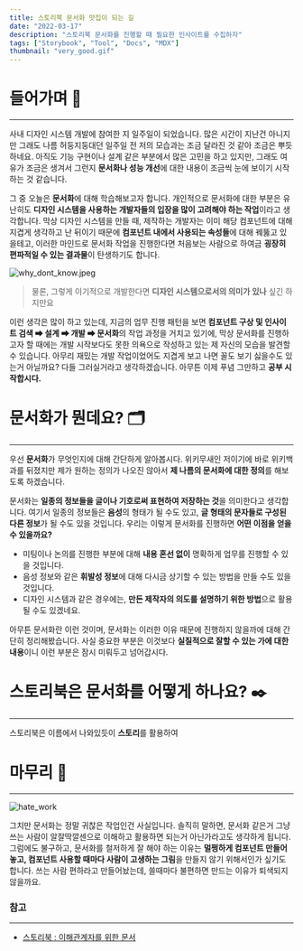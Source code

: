 ```yaml
---
title: 스토리북 문서화 맛집이 되는 길
date: "2022-03-17"
description: "스토리북 문서화를 진행할 때 필요한 인사이트를 수집하자"
tags: ["Storybook", "Tool", "Docs", "MDX"]
thumbnail: "very_good.gif"
---
```


# 들어가며 🏃

---

사내 디자인 시스템 개발에 참여한 지 일주일이 되었습니다. 많은 시간이 지난건 아니지만 그래도 나름 허둥지둥대던 일주일 전 저의 모습과는 조금 달라진 것 같아 조금은 뿌듯하네요. 아직도 기능 구현이나 설계 같은 부분에서 많은 고민을 하고 있지만, 그래도 여유가 조금은 생겨서 그런지 **문서화나 성능 개선**에 대한 내용이 조금씩 눈에 보이기 시작하는 것 같습니다.

그 중 오늘은 **문서화**에 대해 학습해보고자 합니다. 개인적으로 문서화에 대한 부분은 유난히도 **디자인 시스템을 사용하는 개발자들의 입장을 많이 고려해야 하는 작업**이라고 생각합니다. 막상 디자인 시스템을 만들 때, 제작하는 개발자는 이미 해당 컴포넌트에 대해 지겹게 생각하고 난 뒤이기 때문에 **컴포넌트 내에서 사용되는 속성들**에 대해 꿰뚫고 있을테고, 이러한 마인드로 문서화 작업을 진행한다면 처음보는 사람으로 하여금 **굉장히 편파적일 수 있는 결과물**이 탄생하기도 합니다.

![why_dont_know.jpeg](/images/posts/storybook-diary/why_dont_know.jpeg)

> 물론, 그렇게 이기적으로 개발한다면 **디자인 시스템으로서의 의미가 있나** 싶긴 하지만요

이런 생각은 많이 하고 있는데, 지금의 업무 진행 패턴을 보면 **컴포넌트 구상 및 인사이트 검색 ⮕ 설계 ⮕ 개발 ⮕ 문서화**의 작업 과정을 거치고 있기에, 막상 문서화를 진행하고자 할 때에는 개발 시작보다도 못한 의욕으로 작성하고 있는 제 자신의 모습을 발견할 수 있습니다. 아무리 재밌는 개발 작업이었어도 지겹게 보고 나면 꼴도 보기 싫을수도 있는거 아닐까요? 다들 그러실거라고 생각하겠습니다. 아무튼 이제 푸념 그만하고 **공부 시작합시다.**

# 문서화가 뭔데요? 🗂️

---

우선 **문서화**가 무엇인지에 대해 간단하게 알아봅시다. 위키무새인 저이기에 바로 위키백과를 뒤졌지만 제가 원하는 정의가 나오진 않아서 **제 나름의 문서화에 대한 정의**를 해보도록 하겠습니다.

문서화는 **일종의 정보들을 글이나 기호로써 표현하여 저장하는 것**을 의미한다고 생각합니다. 여기서 일종의 정보들은 **음성**의 형태가 될 수도 있고, **글 형태의 문자들로 구성된 다른 정보**가 될 수도 있을 것입니다. 우리는 이렇게 문서화를 진행하면 **어떤 이점을 얻을 수 있을까요?**

- 미팅이나 논의를 진행한 부분에 대해 **내용 혼선 없이** 명확하게 업무를 진행할 수 있을 것입니다.
- 음성 정보와 같은 **휘발성 정보**에 대해 다시금 상기할 수 있는 방법을 만들 수도 있을 것입니다.
- 디자인 시스템과 같은 경우에는, **만든 제작자의 의도를 설명하기 위한 방법**으로 활용될 수도 있겠네요.

아무튼 문서화란 이런 것이며, 문서화는 이러한 이유 때문에 진행하지 않을까에 대해 간단히 정리해봤습니다. 사실 중요한 부분은 이것보다 **실질적으로 잘할 수 있는 가에 대한 내용**이니 이런 부분은 잠시 미뤄두고 넘어갑시다.

# 스토리북은 문서화를 어떻게 하나요? ✒️

---

스토리북은 이름에서 나와있듯이 **스토리**를 활용하여

# 마무리 👏

---

![hate_work](/images/posts/storybook-diary/hate_work.jpeg)

그치만 문서화는 정말 귀찮은 작업인건 사실입니다. 솔직히 말하면, 문서화 같은거 그냥 쓰는 사람이 알잘딱깔센으로 이해하고 활용하면 되는거 아닌가라고도 생각하게 됩니다. 그럼에도 불구하고, 문서화를 철저하게 잘 해야 하는 이유는 **멀쩡하게 컴포넌트 만들어 놓고, 컴포넌트 사용할 때마다 사람이 고생하는 그림**을 만들지 않기 위해서인가 싶기도 합니다. 쓰는 사람 편하라고 만들어놨는데, 쓸때마다 불편하면 만드는 이유가 퇴색되지 않을까요.

### 참고

---

- [스토리북 : 이해관계자를 위한 문서](https://storybook.js.org/tutorials/design-systems-for-developers/react/ko/document/)
